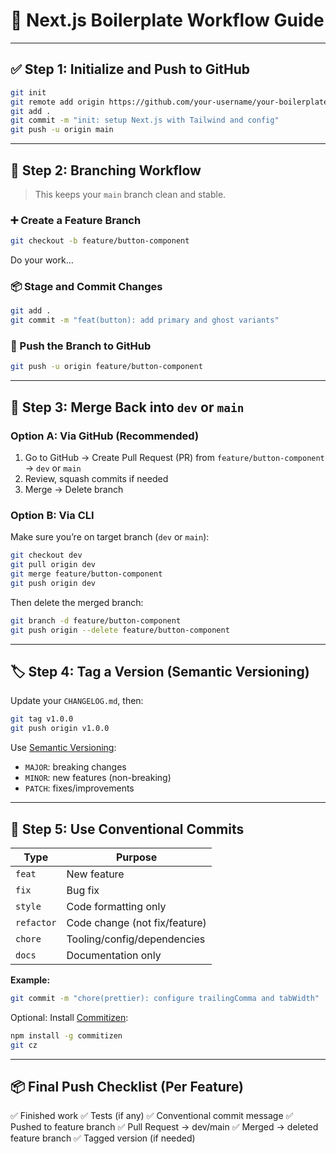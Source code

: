 # 🧭 **Next.js Boilerplate Workflow Guide**

---

## ✅ **Step 1: Initialize and Push to GitHub**

```bash
git init
git remote add origin https://github.com/your-username/your-boilerplate.git
git add .
git commit -m "init: setup Next.js with Tailwind and config"
git push -u origin main
```

---

## 🌿 **Step 2: Branching Workflow**

> This keeps your `main` branch clean and stable.

### ➕ Create a Feature Branch

```bash
git checkout -b feature/button-component
```

Do your work…

### 📦 Stage and Commit Changes

```bash
git add .
git commit -m "feat(button): add primary and ghost variants"
```

### 🔄 Push the Branch to GitHub

```bash
git push -u origin feature/button-component
```

---

## 🔀 **Step 3: Merge Back into `dev` or `main`**

### Option A: **Via GitHub (Recommended)**

1. Go to GitHub → Create Pull Request (PR) from `feature/button-component` → `dev` or `main`
2. Review, squash commits if needed
3. Merge → Delete branch

### Option B: **Via CLI**

Make sure you’re on target branch (`dev` or `main`):

```bash
git checkout dev
git pull origin dev
git merge feature/button-component
git push origin dev
```

Then delete the merged branch:

```bash
git branch -d feature/button-component
git push origin --delete feature/button-component
```

---

## 🏷️ **Step 4: Tag a Version (Semantic Versioning)**

Update your `CHANGELOG.md`, then:

```bash
git tag v1.0.0
git push origin v1.0.0
```

Use [Semantic Versioning](https://semver.org):

- `MAJOR`: breaking changes
- `MINOR`: new features (non-breaking)
- `PATCH`: fixes/improvements

---

## 📝 **Step 5: Use Conventional Commits**

| Type       | Purpose                       |
| ---------- | ----------------------------- |
| `feat`     | New feature                   |
| `fix`      | Bug fix                       |
| `style`    | Code formatting only          |
| `refactor` | Code change (not fix/feature) |
| `chore`    | Tooling/config/dependencies   |
| `docs`     | Documentation only            |

**Example:**

```bash
git commit -m "chore(prettier): configure trailingComma and tabWidth"
```

Optional: Install [Commitizen](https://github.com/commitizen/cz-cli):

```bash
npm install -g commitizen
git cz
```

---

## 📦 **Final Push Checklist (Per Feature)**

✅ Finished work
✅ Tests (if any)
✅ Conventional commit message
✅ Pushed to feature branch
✅ Pull Request → dev/main
✅ Merged → deleted feature branch
✅ Tagged version (if needed)
